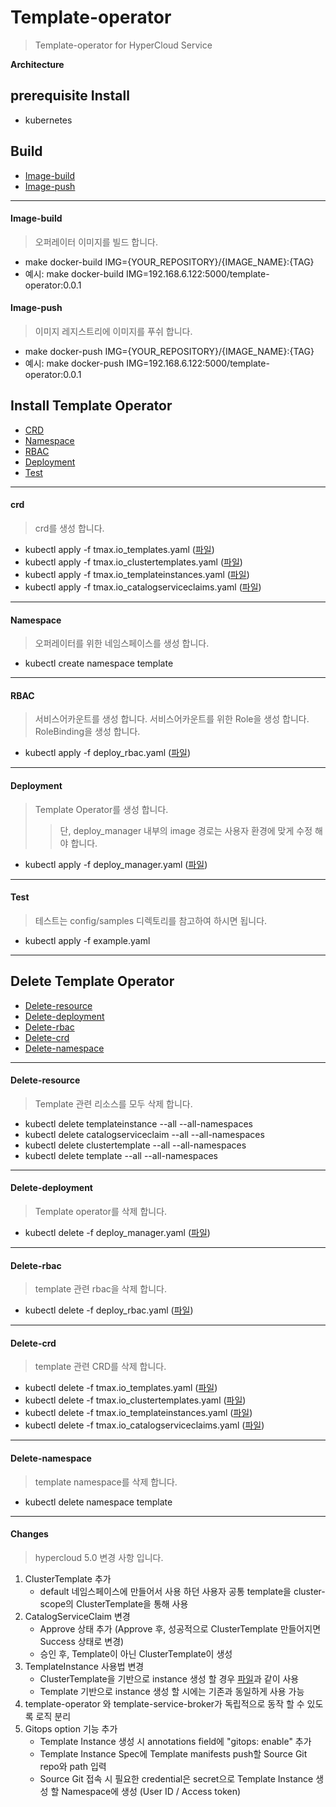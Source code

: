 # Template-operator

> Template-operator for HyperCloud Service

**Architecture**

## prerequisite Install
- kubernetes

## Build
- [Image-build](#image-build)
- [Image-push](#image-push)

---

#### Image-build
> 오퍼레이터 이미지를 빌드 합니다.
- make docker-build IMG={YOUR_REPOSITORY}/{IMAGE_NAME}:{TAG}
- 예시: make docker-build IMG=192.168.6.122:5000/template-operator:0.0.1

#### Image-push
> 이미지 레지스트리에 이미지를 푸쉬 합니다.
- make docker-push IMG={YOUR_REPOSITORY}/{IMAGE_NAME}:{TAG}
- 예시: make docker-push IMG=192.168.6.122:5000/template-operator:0.0.1

## Install Template Operator

- [CRD](#crd)
- [Namespace](#namespace)
- [RBAC](#RBAC)
- [Deployment](#deployment)
- [Test](#test)

---

#### crd
> crd를 생성 합니다.
- kubectl apply -f tmax.io_templates.yaml ([파일](./config/crd/bases/tmax.io_templates.yaml))
- kubectl apply -f tmax.io_clustertemplates.yaml ([파일](./config/crd/bases/tmax.io_clustertemplates.yaml))
- kubectl apply -f tmax.io_templateinstances.yaml ([파일](./config/crd/bases/tmax.io_templateinstances.yaml))
- kubectl apply -f tmax.io_catalogserviceclaims.yaml ([파일](./config/crd/bases/tmax.io_catalogserviceclaims.yaml))

---

#### Namespace
> 오퍼레이터를 위한 네임스페이스를 생성 합니다.
- kubectl create namespace template

---

#### RBAC
> 서비스어카운트를 생성 합니다.
> 서비스어카운트를 위한 Role을 생성 합니다.
> RoleBinding을 생성 합니다.
- kubectl apply -f deploy_rbac.yaml ([파일](./config/rbac/deploy_admin_rbac.yaml))

---

#### Deployment
> Template Operator를 생성 합니다.
>> 단, deploy_manager 내부의 image 경로는 사용자 환경에 맞게 수정 해야 합니다.
- kubectl apply -f deploy_manager.yaml ([파일](./config/manager/deploy_manager.yaml))

---

#### Test
> 테스트는 config/samples 디렉토리를 참고하여 하시면 됩니다.
- kubectl apply -f example.yaml

---

## Delete Template Operator

- [Delete-resource](#Delete-resource)
- [Delete-deployment](#Delete-deployment)
- [Delete-rbac](#Delete-rbac)
- [Delete-crd](#Delete-crd)
- [Delete-namespace](#Delete-namespace)

---

#### Delete-resource
> Template 관련 리소스를 모두 삭제 합니다.
- kubectl delete templateinstance --all --all-namespaces
- kubectl delete catalogserviceclaim --all --all-namespaces
- kubectl delete clustertemplate --all --all-namespaces
- kubectl delete template --all --all-namespaces

---

#### Delete-deployment
> Template operator를 삭제 합니다.
- kubectl delete -f deploy_manager.yaml ([파일](./config/manager/deploy_manager.yaml))

---

#### Delete-rbac
> template 관련 rbac을 삭제 합니다.
- kubectl delete -f deploy_rbac.yaml ([파일](./config/rbac/deploy_admin_rbac.yaml))

---

#### Delete-crd
> template 관련 CRD를 삭제 합니다.
- kubectl delete -f tmax.io_templates.yaml ([파일](./config/crd/bases/tmax.io_templates.yaml))
- kubectl delete -f tmax.io_clustertemplates.yaml ([파일](./config/crd/bases/tmax.io_clustertemplates.yaml))
- kubectl delete -f tmax.io_templateinstances.yaml ([파일](./config/crd/bases/tmax.io_templateinstances.yaml))
- kubectl delete -f tmax.io_catalogserviceclaims.yaml ([파일](./config/crd/bases/tmax.io_catalogserviceclaims.yaml))

---

#### Delete-namespace
> template namespace를 삭제 합니다.
- kubectl delete namespace template 

---

#### Changes
> hypercloud 5.0 변경 사항 입니다.
1. ClusterTemplate 추가
    - default 네임스페이스에 만들어서 사용 하던 사용자 공통 template을 cluster-scope의 ClusterTemplate을 통해 사용
2. CatalogServiceClaim 변경
    - Approve 상태 추가 (Approve 후, 성공적으로 ClusterTemplate 만들어지면 Success 상태로 변경)
    - 승인 후, Template이 아닌 ClusterTemplate이 생성
3. TemplateInstance 사용법 변경
    - ClusterTemplate을 기반으로 instance 생성 할 경우 [파일](./config/samples/cluster-example-template-instance.yaml)과 같이 사용
    - Template 기반으로 instance 생성 할 시에는 기존과 동일하게 사용 가능
4. template-operator 와 template-service-broker가 독립적으로 동작 할 수 있도록 로직 분리 
5. Gitops option 기능 추가
    - Template Instance 생성 시 annotations field에 "gitops: enable" 추가
    - Template Instance Spec에 Template manifests push할 Source Git repo와 path 입력
    - Source Git 접속 시 필요한 credential은 secret으로 Template Instance 생성 할 Namespace에 생성 (User ID / Access token)
